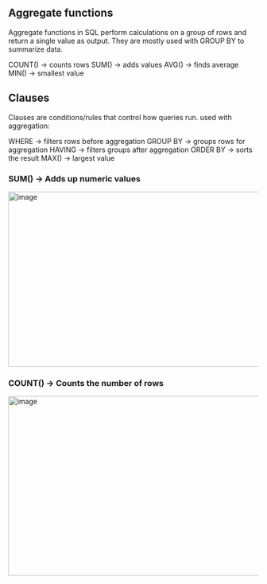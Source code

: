 ## Aggregate functions
Aggregate functions in SQL perform calculations on a group of rows and return a single value as output.
They are mostly used with GROUP BY to summarize data.

COUNT() → counts rows
SUM() → adds values
AVG() → finds average
MIN() → smallest value

## Clauses
Clauses are conditions/rules that control how queries run.
used with aggregation:

WHERE → filters rows before aggregation
GROUP BY → groups rows for aggregation
HAVING → filters groups after aggregation
ORDER BY → sorts the result
MAX() → largest value


### SUM() → Adds up numeric values
<img width="664" height="352" alt="image" src="https://github.com/user-attachments/assets/d1b2936e-eaef-4319-a988-f9d8e556796c" />

### COUNT() → Counts the number of rows
<img width="907" height="361" alt="image" src="https://github.com/user-attachments/assets/e70325c5-3f5c-4759-a206-b68825dec2ba" />
